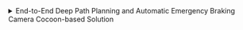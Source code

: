 
<details>
  <summary>End-to-End Deep Path Planning and Automatic Emergency Braking Camera Cocoon-based Solution</summary>
  
Published in NeurIPS workshop, 2019
End-to-End deep path planning and automatic emergency braking solutions are proposed to solve the problem using a single block, instead of the complexities of the four previous blocks. In this paper, we rely only on cameras cocoon that covers 360o around the vehicle.[Paper](http://eslambakr.github.io/files/paper1.pdf)
</details>
